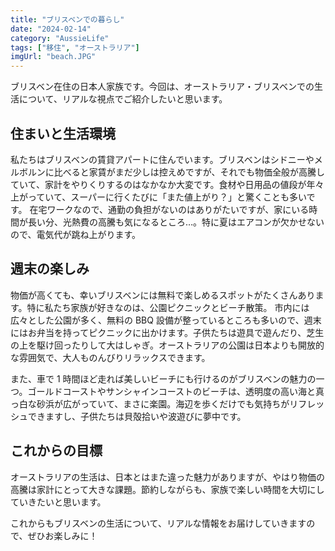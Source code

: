 ```yaml
---
title: "ブリスベンでの暮らし"
date: "2024-02-14"
category: "AussieLife"
tags: ["移住", "オーストラリア"]
imgUrl: "beach.JPG"
---
```


ブリスベン在住の日本人家族です。今回は、オーストラリア・ブリスベンでの生活について、リアルな視点でご紹介したいと思います。

## 住まいと生活環境

私たちはブリスベンの賃貸アパートに住んでいます。ブリスベンはシドニーやメルボルンに比べると家賃がまだ少しは控えめですが、それでも物価全般が高騰していて、家計をやりくりするのはなかなか大変です。食材や日用品の値段が年々上がっていて、スーパーに行くたびに「また値上がり？」と驚くことも多いです。
在宅ワークなので、通勤の負担がないのはありがたいですが、家にいる時間が長い分、光熱費の高騰も気になるところ…。特に夏はエアコンが欠かせないので、電気代が跳ね上がります。

## 週末の楽しみ

物価が高くても、幸いブリスベンには無料で楽しめるスポットがたくさんあります。特に私たち家族が好きなのは、公園ピクニックとビーチ散策。
市内には広々とした公園が多く、無料の BBQ 設備が整っているところも多いので、週末にはお弁当を持ってピクニックに出かけます。子供たちは遊具で遊んだり、芝生の上を駆け回ったりして大はしゃぎ。オーストラリアの公園は日本よりも開放的な雰囲気で、大人ものんびりリラックスできます。

また、車で 1 時間ほど走れば美しいビーチにも行けるのがブリスベンの魅力の一つ。ゴールドコーストやサンシャインコーストのビーチは、透明度の高い海と真っ白な砂浜が広がっていて、まさに楽園。海辺を歩くだけでも気持ちがリフレッシュできますし、子供たちは貝殻拾いや波遊びに夢中です。

## これからの目標

オーストラリアの生活は、日本とはまた違った魅力がありますが、やはり物価の高騰は家計にとって大きな課題。節約しながらも、家族で楽しい時間を大切にしていきたいと思います。

これからもブリスベンの生活について、リアルな情報をお届けしていきますので、ぜひお楽しみに！
